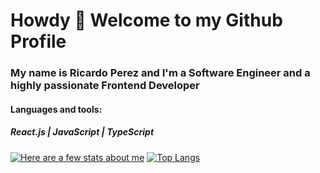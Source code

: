 
# Howdy 👋 Welcome to my Github Profile

### My name is Ricardo Perez and I'm a Software Engineer and a highly passionate Frontend Developer
#### Languages and tools:
##### React.js | JavaScript | TypeScript
[![Here are a few stats about me](https://github-readme-stats.vercel.app/api?username=rperez-mx&theme=nord)](https://github.com/rperex-mx/rperez-mx)
[![Top Langs](https://github-readme-stats.vercel.app/api/top-langs/?username=rperez-mx&theme=nord)](https://github.com/rperez-mx/rperez-mx)



<!--
**rperez-mx/rperez-mx** is a ✨ _special_ ✨ repository because its `README.md` (this file) appears on your GitHub profile.

Here are some ideas to get you started:

- 🔭 I’m currently working on ...
- 🌱 I’m currently learning ...
- 👯 I’m looking to collaborate on ...
- 🤔 I’m looking for help with ...
- 💬 Ask me about ...
- 📫 How to reach me: ...
- 😄 Pronouns: ...
- ⚡ Fun fact: ...
-->
